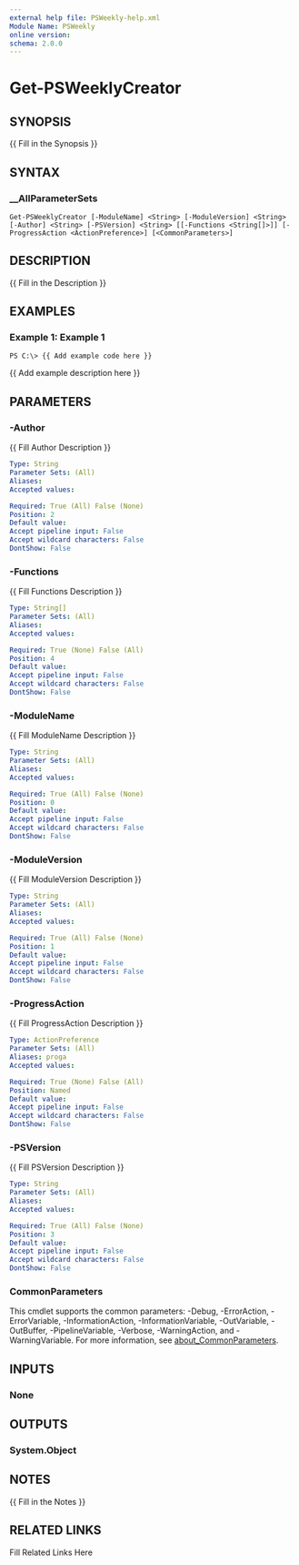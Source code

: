 ```yaml
---
external help file: PSWeekly-help.xml
Module Name: PSWeekly
online version: 
schema: 2.0.0
---
```


# Get-PSWeeklyCreator

## SYNOPSIS

{{ Fill in the Synopsis }}

## SYNTAX

### __AllParameterSets

```
Get-PSWeeklyCreator [-ModuleName] <String> [-ModuleVersion] <String> [-Author] <String> [-PSVersion] <String> [[-Functions <String[]>]] [-ProgressAction <ActionPreference>] [<CommonParameters>]
```

## DESCRIPTION

{{ Fill in the Description }}

## EXAMPLES

### Example 1: Example 1

```
PS C:\> {{ Add example code here }}
```

{{ Add example description here }}

## PARAMETERS

### -Author

{{ Fill Author Description }}

```yaml
Type: String
Parameter Sets: (All)
Aliases: 
Accepted values: 

Required: True (All) False (None)
Position: 2
Default value: 
Accept pipeline input: False
Accept wildcard characters: False
DontShow: False
```

### -Functions

{{ Fill Functions Description }}

```yaml
Type: String[]
Parameter Sets: (All)
Aliases: 
Accepted values: 

Required: True (None) False (All)
Position: 4
Default value: 
Accept pipeline input: False
Accept wildcard characters: False
DontShow: False
```

### -ModuleName

{{ Fill ModuleName Description }}

```yaml
Type: String
Parameter Sets: (All)
Aliases: 
Accepted values: 

Required: True (All) False (None)
Position: 0
Default value: 
Accept pipeline input: False
Accept wildcard characters: False
DontShow: False
```

### -ModuleVersion

{{ Fill ModuleVersion Description }}

```yaml
Type: String
Parameter Sets: (All)
Aliases: 
Accepted values: 

Required: True (All) False (None)
Position: 1
Default value: 
Accept pipeline input: False
Accept wildcard characters: False
DontShow: False
```

### -ProgressAction

{{ Fill ProgressAction Description }}

```yaml
Type: ActionPreference
Parameter Sets: (All)
Aliases: proga
Accepted values: 

Required: True (None) False (All)
Position: Named
Default value: 
Accept pipeline input: False
Accept wildcard characters: False
DontShow: False
```

### -PSVersion

{{ Fill PSVersion Description }}

```yaml
Type: String
Parameter Sets: (All)
Aliases: 
Accepted values: 

Required: True (All) False (None)
Position: 3
Default value: 
Accept pipeline input: False
Accept wildcard characters: False
DontShow: False
```


### CommonParameters

This cmdlet supports the common parameters: -Debug, -ErrorAction, -ErrorVariable, -InformationAction, -InformationVariable, -OutVariable, -OutBuffer, -PipelineVariable, -Verbose, -WarningAction, and -WarningVariable. For more information, see [about_CommonParameters](http://go.microsoft.com/fwlink/?LinkID=113216).

## INPUTS

### None


## OUTPUTS

### System.Object


## NOTES

{{ Fill in the Notes }}

## RELATED LINKS

Fill Related Links Here

